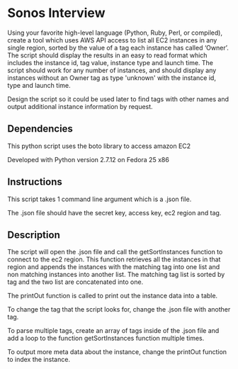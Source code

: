 # Sonos Interview
Using your favorite high-level language (Python, Ruby, Perl, or compiled), create a tool which uses AWS API access to list all EC2 instances in any single region, sorted by the value of a tag each instance has called ‘Owner’.  The script should display the results in an easy to read format which includes the instance id, tag value, instance type and launch time.  The script should work for any number of instances, and should display any instances without an Owner tag as type 'unknown' with the instance id, type and launch time.  

Design the script so it could be used later to find tags with other names and output additional instance information by request.

## Dependencies 

This python script uses the boto library to access amazon EC2

Developed with Python version 2.7.12 on Fedora 25 x86


## Instructions

This script takes 1 command line argument which is a .json file.

The .json file should have the secret key, access key, ec2 region and 
tag.

## Description

The script will open the .json file and call the getSortInstances function to connect to the ec2 region. 
This function retrieves all the instances in that region and appends the instances with the matching tag into one list and non matching instances into another list. 
The matching tag list is sorted by tag and the two list are concatenated into one.

The printOut function is called to print out the instance data into a table.

To change the tag that the script looks for, change the .json file with 
another tag.

To parse multiple tags, create an array of tags inside of the .json file
and add a loop to the function getSortInstances function multiple times.

To output more meta data about the instance, change the printOut function to index the instance.

